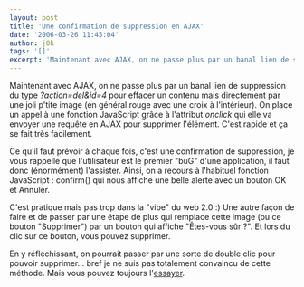 ```yaml
---
layout: post
title: 'Une confirmation de suppression en AJAX'
date: '2006-03-26 11:45:04'
author: j0k
tags: '[]'
excerpt: 'Maintenant avec AJAX, on ne passe plus par un banal lien de suppression du type *?action=del&amp;id=4* pour effacer un contenu mais directement par une joli p''tite image (en général rouge avec une croix à l''intérieur). On place un appel à une fonction JavaScript grâce à l''attribut *onclick* qui elle va envoyer une requête en AJAX pour supprimer l''élément.   C''est rapide      ...'
---
```


Maintenant avec AJAX, on ne passe plus par un banal lien de suppression du type *?action=del&amp;id=4* pour effacer un contenu mais directement par une joli p'tite image (en général rouge avec une croix à l'intérieur). On place un appel à une fonction JavaScript grâce à l'attribut *onclick* qui elle va envoyer une requête en AJAX pour supprimer l'élément.   C'est rapide et ça se fait très facilement.

Ce qu'il faut prévoir à chaque fois, c'est une confirmation de suppression, je vous rappelle que l'utilisateur est le premier &quot;buG&quot; d'une application, il faut donc (énormément) l'assister. Ainsi, on a recours à l'habituel fonction JavaScript : confirm() qui nous affiche une belle alerte avec un bouton OK et Annuler.

C'est pratique mais pas trop dans la &quot;vibe&quot; du web 2.0 :)   Une autre façon de faire et de passer par une étape de plus qui remplace cette image (ou ce bouton &quot;Supprimer&quot;) par un bouton qui affiche &quot;Êtes-vous sûr ?&quot;. Et lors du clic sur ce bouton, vous pouvez supprimer.

En y réfléchissant, on pourrait passer par une sorte de double clic pour pouvoir supprimer... bref je ne suis pas totalement convaincu de cette méthode. Mais vous pouvez toujours l'[essayer](http://www.d3eministry.net/wordpress/2006/03/23/147/).
